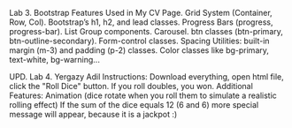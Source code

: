 Lab 3. Bootstrap Features Used in My CV Page.
Grid System (Container, Row, Col).
Bootstrap’s h1, h2, and lead classes.
Progress Bars (progress, progress-bar).
List Group components.
Carousel.
btn classes (btn-primary, btn-outline-secondary).
Form-control classes.
Spacing Utilities: built-in margin (m-3) and padding (p-2) classes.
Color classes like bg-primary, text-white, bg-warning...

UPD. Lab 4.
Yergazy Adil
Instructions: Download everything, open html file, click the "Roll Dice" button. If you roll doubles, you won.
Additional Features: Animation (dice rotate when you roll them to simulate a realistic rolling effect)
If the sum of the dice equals 12 (6 and 6) more special message will appear, because it is a jackpot :)
